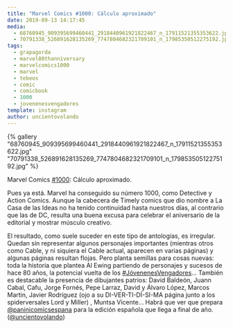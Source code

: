 ```yaml
---
title: "Marvel Comics #1000: Cálculo aproximado"
date: 2019-09-13 14:17:45
media: 
  - 68760945_909395699460441_2918440961921822467_n_17911521355353622.jpg
  - 70791338_526891628135269_7747804682321709101_n_17985350512275192.jpg
tags: 
  - grapagorda
  - marvel80thanniversary
  - marvelcomics1000
  - marvel
  - tebeos
  - comic
  - comicbook
  - 1000
  - jovenenesvengadores
template: instagram
author: uncientovolando
---
```


{% gallery "68760945_909395699460441_2918440961921822467_n_17911521355353622.jpg" "70791338_526891628135269_7747804682321709101_n_17985350512275192.jpg" %}

Marvel Comics [#1000](/etiquetas/1000): Cálculo aproximado.

Pues ya está. Marvel ha conseguido su número 1000, como Detective y Action Comics. Aunque la cabecera de Timely comics que dio nombre a La Casa de las Ideas no ha tenido continuidad hasta nuestros días, al contrario que las de DC, resulta una buena excusa para celebrar el aniversario de la editorial y mostrar músculo creativo.

El resultado, como suele suceder en este tipo de antologías, es irregular. Quedan sin representar algunos personajes importantes (mientras otros como Cable, y ni siquiera el Cable actual, aparecen en varias páginas) y algunas páginas resultan flojas. Pero planta semillas para cosas nuevas: toda la historia que plantea Al Ewing partiendo de personajes y sucesos de hace 80 años, la potencial vuelta de los [#JóvenenesVengadores](/etiquetas/jovenenesvengadores)... También es destacable la presencia de dibujantes patrios: David Baldeón, Juann Cabal, Cafu, Jorge Fornés, Pepe Larraz, David y Álvaro López, Marcos Martin, Javier Rodríguez (ojo a su DI-VER-TI-DÍ-SI-MA página junto a los spiderversales Lord y Miller) , Muntsa Vicente... Habrá que ver que prepara [@paninicomicsespana](https://instagram.com/paninicomicsespana) para la edición española que llega a final de año. ([@uncientovolando](https://instagram.com/uncientovolando))

